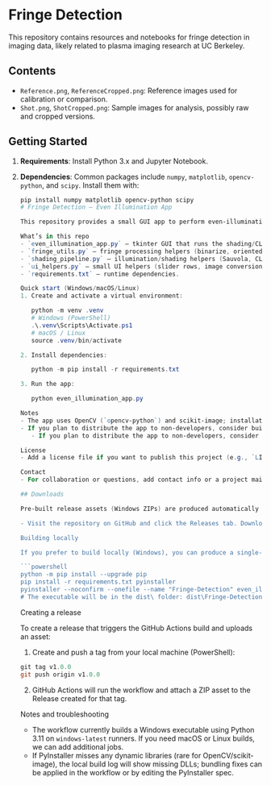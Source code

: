 # Fringe Detection

This repository contains resources and notebooks for fringe detection in imaging data, likely related to plasma imaging research at UC Berkeley.

## Contents
- `Reference.png`, `ReferenceCropped.png`: Reference images used for calibration or comparison.
- `Shot.png`, `ShotCropped.png`: Sample images for analysis, possibly raw and cropped versions.

## Getting Started
1. **Requirements**: Install Python 3.x and Jupyter Notebook.
2. **Dependencies**: Common packages include `numpy`, `matplotlib`, `opencv-python`, and `scipy`. Install them with:
   ```powershell
   pip install numpy matplotlib opencv-python scipy
   # Fringe Detection — Even Illumination App

   This repository provides a small GUI app to perform even-illumination correction and fringe extraction on images. It includes a tkinter-based GUI (`even_illumination_app.py`) and small, focused processing modules under the project root.

   What’s in this repo
   - `even_illumination_app.py` — tkinter GUI that runs the shading/CLAHE/Sauvola pipeline and fringe detection.
   - `fringe_utils.py` — fringe processing helpers (binarize, oriented opening, overlay).
   - `shading_pipeline.py` — illumination/shading helpers (Sauvola, CLAHE pipeline).
   - `ui_helpers.py` — small UI helpers (slider rows, image conversion).
   - `requirements.txt` — runtime dependencies.

   Quick start (Windows/macOS/Linux)
   1. Create and activate a virtual environment:

      python -m venv .venv
      # Windows (PowerShell)
      .\.venv\Scripts\Activate.ps1
      # macOS / Linux
      source .venv/bin/activate

   2. Install dependencies:

      python -m pip install -r requirements.txt

   3. Run the app:

      python even_illumination_app.py

   Notes
   - The app uses OpenCV (`opencv-python`) and scikit-image; installation may build wheels or download prebuilt packages depending on your platform.
   - If you plan to distribute the app to non-developers, consider building an executable with PyInstaller (I can add a build script for that).
      - If you plan to distribute the app to non-developers, consider building an executable with PyInstaller (this repo includes a GitHub Actions workflow that builds a Windows executable when you push a tag starting with `v`). 

   License
   - Add a license file if you want to publish this project (e.g., `LICENSE` with MIT/GPL text).

   Contact
   - For collaboration or questions, add contact info or a project maintainer email.

   ## Downloads

   Pre-built release assets (Windows ZIPs) are produced automatically by the repository's GitHub Actions workflow when a tag starting with `v` is pushed (for example `v1.0.0`). Those assets are attached to the corresponding GitHub Release. To download:

   - Visit the repository on GitHub and click the Releases tab. Download the ZIP for the latest Windows build.

   Building locally

   If you prefer to build locally (Windows), you can produce a single-file executable using PyInstaller:

   ```powershell
   python -m pip install --upgrade pip
   pip install -r requirements.txt pyinstaller
   pyinstaller --noconfirm --onefile --name "Fringe-Detection" even_illumination_app.py
   # The executable will be in the dist\ folder: dist\Fringe-Detection.exe
   ```

   Creating a release

   To create a release that triggers the GitHub Actions build and uploads an asset:

   1. Create and push a tag from your local machine (PowerShell):

   ```powershell
   git tag v1.0.0
   git push origin v1.0.0
   ```

   2. GitHub Actions will run the workflow and attach a ZIP asset to the Release created for that tag.

   Notes and troubleshooting

   - The workflow currently builds a Windows executable using Python 3.11 on `windows-latest` runners. If you need macOS or Linux builds, we can add additional jobs.
   - If PyInstaller misses any dynamic libraries (rare for OpenCV/scikit-image), the local build log will show missing DLLs; bundling fixes can be applied in the workflow or by editing the PyInstaller spec.

